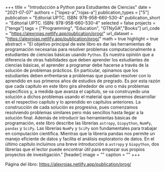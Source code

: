 +++
title = "Introducción a Python para Estudiantes de Ciencias"
date = "2021-07-07"
authors = ["lopez-a","rojas-a"]
publication_types = ["5"]
publication = "Editorial UPTC. ISBN: 978-958-660-530-4"
publication_short = "Editorial UPTC. ISBN: 978-958-660-530-4"
selected = false
projects = ["tenga"]
tags = ["Programming", "Education", "GTNyGA","Books"]
url_code = "https://alexrojas.netlify.app/publication/prog/"
url_dataset = "https://alexrojas.netlify.app/publication/prog/"
math = true
highlight = true
abstract = "El objetivo principal de este libro es dar las herramientas de programación necesarias para resolver problemas computacionalmente a estudiantes de ciencias básicas usando `Python`. Es nuestra opinión que a diferencia de otras habilidades que deben aprender los estudiantes de ciencias básicas, el aprender a programar debe hacerse a través de la solución de problemas prácticos. En particular, opinamos que los estudiantes deben enfrentarse a problemas que puedan resolver con lo aprendido en sus primeros años de estudios de pregrado. Es por esta razón que cada capítulo en este libro gira alrededor de uno o más problemas específicos y, a medida que avanza el capítulo, se va construyedo una solución a dichos problemas usando el material que queremos desarrollar en el respectivo capítulo y lo aprendido en capítulos anteriores. La construcción de cada solución es progresiva, pues comenzamos resolviendo problemas similares pero más sencillos hasta llegar a la solución final. Además de introducir las herramientas básicas de programación, este libro describe las librerías `astropy`, `biopython`, `NumPy`, `pandas` y `SciPy`. Las librerías `NumPy` y `SciPy` son fundamentales para trabajar en computación científica. Mientras que la librería pandas nos permite un manejo eficiente de datos y facilita el análisis exploratorio de datos. En el último capítulo incluimos una breve introducción a `astropy` y `biopython`, dos librerías que el lector puede encontrar útil para empezar sus propios proyectos de investigación."
[header]
image = ""
caption = ""
+++

Página del libro: https://alexrojas.netlify.app/publication/prog/
